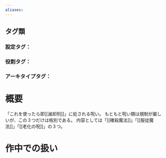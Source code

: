```yaml
---
aliases:
---
```

## タグ類
### 設定タグ：
### 役割タグ：
### アーキタイプタグ：
# 概要
「これを使ったら即[[滅却刑]]」に処される呪い。
もともと呪い類は規制が厳しいが、この３つだけは格別である。
内容としては「[[確殺魔法]]」「[[服従魔法]]」「[[老化の呪]]」の３つ。
# 作中での扱い